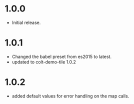 # 1.0.0
* Initial release.

# 1.0.1
* Changed the babel preset from es2015 to latest.
* updated to colt-demo-tile 1.0.2

# 1.0.2
* added default values for error handling on the map calls.
